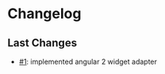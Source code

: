 # Changelog

## Last Changes

- [#1](https://github.com/LaxarJS/laxar-angular2-adapter/issues/1): implemented angular 2 widget adapter
